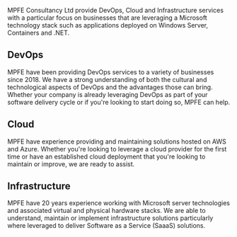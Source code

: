 
MPFE Consultancy Ltd  provide DevOps, Cloud and Infrastructure services with a particular focus on businesses that are leveraging a Microsoft technology stack such as applications deployed on Windows Server, Containers and .NET.

## DevOps

MPFE have been providing DevOps services to a variety of businesses since 2018. We have a strong understanding of both the cultural and technological aspects of DevOps and the advantages those can bring. Whether your company is already leveraging DevOps as part of your software delivery cycle or if you're looking to start doing so, MPFE can help.

## Cloud

MPFE have experience providing and maintaining solutions hosted on AWS and Azure. Whether you're looking to leverage a cloud provider for the first time or have an established cloud deployment that you're looking to maintain or improve, we are ready to assist.

## Infrastructure

MPFE have 20 years experience working with Microsoft server technologies and associated virtual and physical hardware stacks. We are able to understand, maintain or implement infrastructure solutions particularly where leveraged to deliver Software as a Service (SaaaS) solutions.
